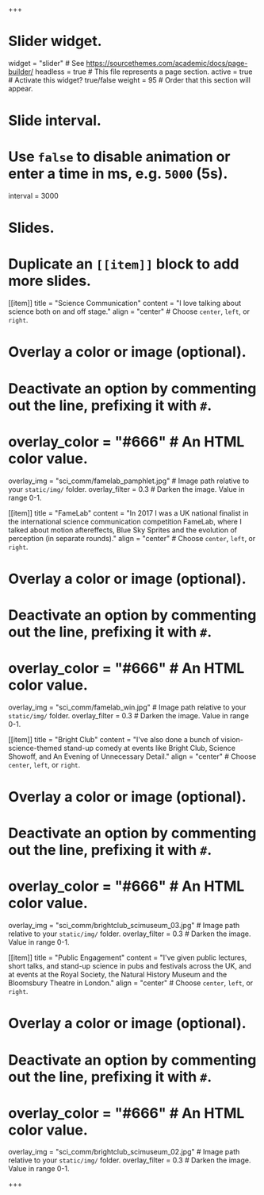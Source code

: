 +++
# Slider widget.
widget = "slider"  # See https://sourcethemes.com/academic/docs/page-builder/
headless = true  # This file represents a page section.
active = true  # Activate this widget? true/false
weight = 95  # Order that this section will appear.

# Slide interval.
# Use `false` to disable animation or enter a time in ms, e.g. `5000` (5s).
interval = 3000

# Slides.
# Duplicate an `[[item]]` block to add more slides.
[[item]]
  title = "Science Communication"
  content = "I love talking about science both on and off stage."
  align = "center"  # Choose `center`, `left`, or `right`.

  # Overlay a color or image (optional).
  #   Deactivate an option by commenting out the line, prefixing it with `#`.
  # overlay_color = "#666"  # An HTML color value.
  overlay_img = "sci_comm/famelab_pamphlet.jpg"  # Image path relative to your `static/img/` folder.
  overlay_filter = 0.3  # Darken the image. Value in range 0-1.

[[item]]
  title = "FameLab"
  content = "In 2017 I was a UK national finalist in the international science communication competition FameLab, where I talked about motion aftereffects, Blue Sky Sprites and the evolution of perception (in separate rounds)."
  align = "center"  # Choose `center`, `left`, or `right`.

  # Overlay a color or image (optional).
  #   Deactivate an option by commenting out the line, prefixing it with `#`.
  # overlay_color = "#666"  # An HTML color value.
  overlay_img = "sci_comm/famelab_win.jpg"  # Image path relative to your `static/img/` folder.
  overlay_filter = 0.3  # Darken the image. Value in range 0-1.

[[item]]
  title = "Bright Club"
  content = "I've also done a bunch of vision-science-themed stand-up comedy at events like Bright Club, Science Showoff, and An Evening of Unnecessary Detail."
  align = "center"  # Choose `center`, `left`, or `right`.

  # Overlay a color or image (optional).
  #   Deactivate an option by commenting out the line, prefixing it with `#`.
  # overlay_color = "#666"  # An HTML color value.
  overlay_img = "sci_comm/brightclub_scimuseum_03.jpg"  # Image path relative to your `static/img/` folder.
  overlay_filter = 0.3  # Darken the image. Value in range 0-1.
  
[[item]]
  title = "Public Engagement"
  content = "I've given public lectures, short talks, and stand-up science in pubs and festivals across the UK, and at events at the Royal Society, the Natural History Museum and the Bloomsbury Theatre in London."
  align = "center"  # Choose `center`, `left`, or `right`.

  # Overlay a color or image (optional).
  #   Deactivate an option by commenting out the line, prefixing it with `#`.
  # overlay_color = "#666"  # An HTML color value.
  overlay_img = "sci_comm/brightclub_scimuseum_02.jpg"  # Image path relative to your `static/img/` folder.
  overlay_filter = 0.3  # Darken the image. Value in range 0-1.

+++
